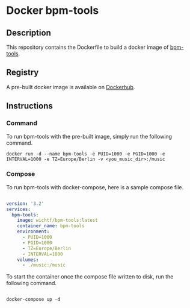 # Docker bpm-tools

## Description

This repository contains the Dockerfile to build a docker image of
[bpm-tools](http://www.pogo.org.uk/~mark/bpm-tools/).


## Registry

A pre-built docker image is available on
[Dockerhub](https://hub.docker.com/r/wichtf/bpm-tools).

## Instructions

### Command

To run bpm-tools with the pre-built image, simply run the following
command.

```shell 
docker run -d --name bpm-tools -e PUID=1000 -e PGID=1000 -e INTERVAL=1000 -e TZ=Europe/Berlin -v <you_music_dir>:/music
```

### Compose

To run bpm-tools with docker-compose, here is a sample compose
file.

```yaml

version: '3.2'
services:
  bpm-tools:
    image: wichtf/bpm-tools:latest
    container_name: bpm-tools
    environment:
      - PUID=1000
      - PGID=1000
      - TZ=Europe/Berlin
      - INTERVAL=1000
    volumes:
      - ./music:/music 

```

To start the container once the compose file written to disk, run
the following command.

```shell 

docker-compose up -d

```


      
